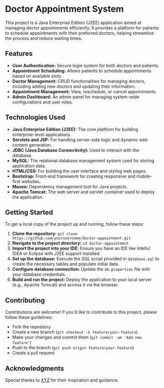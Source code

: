 # Doctor Appointment System

This project is a Java Enterprise Edition (J2EE) application aimed at managing doctor appointments efficiently. It provides a platform for patients to schedule appointments with their preferred doctors, helping streamline the process and reduce waiting times.

## Features

- **User Authentication:** Secure login system for both doctors and patients.
- **Appointment Scheduling:** Allows patients to schedule appointments based on available slots.
- **Doctor Management:** CRUD functionalities for managing doctors, including adding new doctors and updating their information.
- **Appointment Management:** View, reschedule, or cancel appointments.
- **Admin Dashboard:** An admin panel for managing system-wide configurations and user roles.

## Technologies Used

- **Java Enterprise Edition (J2EE):** The core platform for building enterprise-level applications.
- **Servlets and JSP:** For handling server-side logic and dynamic web content generation.
- **JDBC (Java Database Connectivity):** Used to interact with the database.
- **MySQL:** The relational database management system used for storing application data.
- **HTML/CSS:** For building the user interface and styling web pages.
- **Bootstrap:** Front-end framework for creating responsive and mobile-first websites.
- **Maven:** Dependency management tool for Java projects.
- **Apache Tomcat:** The web server and servlet container used to deploy the application.

## Getting Started

To get a local copy of the project up and running, follow these steps:

1. **Clone the repository:** `git clone https://github.com/yourusername/doctor-appointment.git`
2. **Navigate to the project directory:** `cd doctor-appointment`
3. **Import the project into your IDE:** Ensure you have an IDE like IntelliJ IDEA or Eclipse with J2EE support installed.
4. **Set up the database:** Execute the SQL script provided in `database.sql` to create the necessary tables and populate initial data.
5. **Configure database connection:** Update the `db.properties` file with your database credentials.
6. **Build and run the project:** Deploy the application to your local server (e.g., Apache Tomcat) and access it via the browser.

## Contributing

Contributions are welcome! If you'd like to contribute to this project, please follow these guidelines:

- Fork the repository
- Create a new branch (`git checkout -b feature/your-feature`)
- Make your changes and commit them (`git commit -am 'Add new feature'`)
- Push to the branch (`git push origin feature/your-feature`)
- Create a pull request


## Acknowledgments

Special thanks to [XYZ](https://github.com/kissan5) for their inspiration and guidance.

